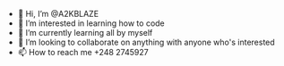 - 👋 Hi, I’m @A2KBLAZE
- 👀 I’m interested in learning how to code
- 🌱 I’m currently learning all by myself
- 💞️ I’m looking to collaborate on anything with anyone who's interested
- 📫 How to reach me +248 2745927

<!---
A2KBLAZE/A2KBLAZE is a ✨ special ✨ repository because its `README.md` (this file) appears on your GitHub profile.
You can click the Preview link to take a look at your changes.
--->
